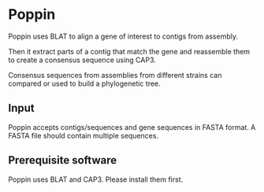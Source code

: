 Poppin
======

Poppin uses BLAT to align a gene of interest to contigs from assembly.

Then it extract parts of a contig that match the gene and reassemble them to
create a consensus sequence using CAP3.

Consensus sequences from assemblies from different strains can
compared or used to build a phylogenetic tree.

Input
-----

  Poppin accepts contigs/sequences and gene sequences in FASTA format.
  A FASTA file should contain multiple sequences.
  
Prerequisite software
---------------------

Poppin uses BLAT and CAP3. Please install them first.
